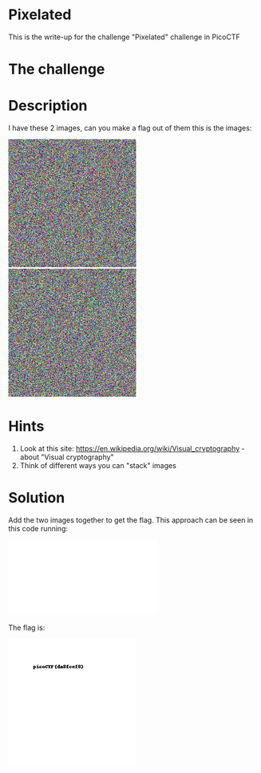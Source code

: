 # Pixelated
This is the write-up for the challenge "Pixelated" challenge in PicoCTF

# The challenge

# Description
I have these 2 images, can you make a flag out of them
this is the images:


![](img/scrambled1.png)
![](img/scrambled2.png)


# Hints
1. Look at this site: https://en.wikipedia.org/wiki/Visual_cryptography - about "Visual cryptography"
2. Think of different ways you can "stack" images

# Solution
Add the two images together to get the flag. 
This approach can be seen in this code running:

![](img/code_solution.py)


The flag is:


![](img/result.png)


